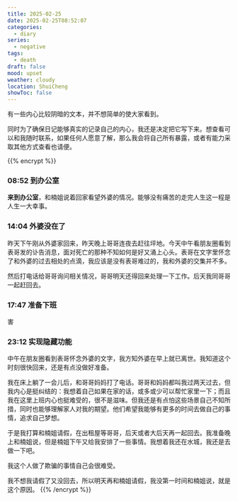 ```yaml
---
title: 2025-02-25
date: 2025-02-25T08:52:07
categories:
  - diary
series:
  - negative
tags:
  - death
draft: false
mood: upset
weather: cloudy
location: ShuiCheng
showToc: false
---
```

有一些内心比较阴暗的文本，并不想简单的使大家看到。

同时为了确保日记能够真实的记录自己的内心，我还是决定把它写下来。想查看可以和我随时联系，如果任何人愿意了解，那么我会将自己所有暴露，或者有能力采取其他方式查看也请便。

{{% encrypt %}}
### 08:52 到办公室

**来到办公室**，和楠姐说着回家看望外婆的情况。能够没有痛苦的走完人生这一程是人生一大幸事。

### 14:04 外婆没在了

昨天下午刚从外婆家回来，昨天晚上哥哥连夜去赶往坪地。今天中午看朋友圈看到表哥发的讣告消息，面对死亡的那种不知如何是好又涌上心头。表哥在文字里怀念了和外婆的过去相处的点滴，我应该是没有表哥难过的，我和外婆的交集并不多。

然后打电话给哥哥询问相关情况，哥哥明天还得回来处理一下工作。后天我同哥哥一起赶回去。

### 17:47 准备下班

害

### 23:12 实现隐藏功能

中午在朋友圈看到表哥怀念外婆的文字，我方知外婆在早上就已离世。我知道这个时刻很快回来，还是有点没做好准备。

我在床上躺了一会儿后，和哥哥妈妈打了电话。哥哥和妈妈都叫我过两天过去，但我内心是挺纠结的：我想着自己如果在家的话，或多或少可以帮忙家里一下；而且我在这里上班内心也挺难受的，很不是滋味。但我还是有点怕这些场景自己不知所措，同时也能够理解家人对我的期望。他们希望我能够有更多的时间去做自己的事情，追求自己梦想。

于是我打算和楠姐请假，在出租屋等哥哥，后天或者大后天再一起回去。我准备晚上和楠姐说，但是楠姐下午又给我安排了一些事情。我想着我还在水城，我还是去做一下吧。

我这个人做了欺骗的事情自己会很难受。

我不想我请假了又没回去，所以明天再和楠姐请假，我没第一时间和楠姐说，就是这个原因。
{{% /encrypt %}}
